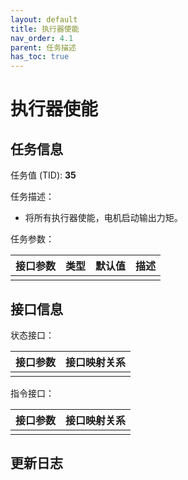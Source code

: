 ```yaml
---
layout: default
title: 执行器使能
nav_order: 4.1
parent: 任务描述
has_toc: true
---
```


# 执行器使能

## 任务信息

任务值 (TID): **35**

任务描述：

- 将所有执行器使能，电机启动输出力矩。

任务参数：

| 接口参数 | 类型 | 默认值 | 描述 |
|------|----|-----|----|
|      |    |     |    |

## 接口信息

状态接口：

| 接口参数 | 接口映射关系 |
|------|--------|
|      |        |

指令接口：

| 接口参数 | 接口映射关系 |
|------|--------|
|      |        |

## 更新日志
